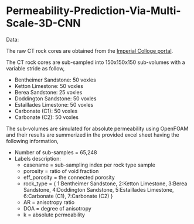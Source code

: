 # Permeability-Prediction-Via-Multi-Scale-3D-CNN

Data:

The raw CT rock cores are obtained from the [Imperial Colloge portal](https://www.imperial.ac.uk/earth-science/research/research-groups/pore-scale-modelling/micro-ct-images-and-networks/).

The CT rock cores are sub-sampled into 150x150x150 sub-volumes with a variable stride as follow,
  - Bentheimer Sandstone:  50 voxles 
  - Ketton Limestone:      50 voxles
  - Berea Sandstone:       25 voxles
  - Doddington Sandstone:  50 voxles 
  - Estaillades Limestone: 50 voxles
  - Carbonate (C1):        50 voxles
  - Carbonate (C2):        50 voxles


The sub-volumes are simulated for absolute permeability using OpenFOAM and their results are summerized in the provided excel sheet having the following information,

 - Number of sub-samples = 65,248
 - Labels description:
    - casename = sub-sampling index per rock type sample
    - porosity = ratio of void fraction
    - eff_porosity = the connected porosity
    - rock_type = {
                   1:Bentheimer Sandstone, 
                   2:Ketton Limestone, 
                   3:Berea Sandstone, 
                   4:Doddington Sandstone, 
                   5:Estaillades Limestone, 
                   6:Carbonate (C1), 
                   7:Carbonate (C2)
                   }
    - AR = anisotropy ratio
    - DOA = degree of anisotropy
    - k = absolute permeability
